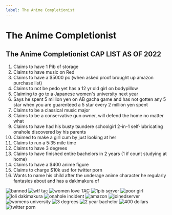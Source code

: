 ```yaml
---
label: The Anime Completionist
---
```


# The Anime Completionist

## The Anime Completionist CAP LIST AS OF 2022

1. Claims to have 1 Pib of storage
2. Claims to have music on Red
3. Claims to have a $5000 pc  (when asked proof brought up amazon purchase list)
4. Claims to not be pedo yet has a 12 yr old girl on bodypillow
5. Claiming to go to a Japanese women's university next year
6. Says he spent 5 million yen on AB gacha game and has not gotten any 5 star when you are guarenteed a 5 star every 2 million yen spent
7. Claims to be a classical music major
8. Claims to be a conservative gun owner, will defend the home no matter what
9. Claims to have had his busty tsundere schoolgirl 2-in-1 self-lubricating onahole discovered by his parents
10. Claimed to make a girl cum by just looking at her
11. Claims to run a 5:35 mile time
12. Claims to have 3 degrees
13. Claims to have finished entire bachelors in 2 years (1 if count studying at home)
14. Claims to have a $400 anime figure
15. Claims to charge $10k usd for twitter porn
16. Wants to name his child after the underage anime character he regularly fantasies about and has a dakimakura of

![banned](https://i.imgur.com/ZGXXGhJ.jpg)
![wtf tac](https://i.imgur.com/KlicZdH.png)
![women love TAC](https://i.imgur.com/7W5tgsM.png)
![1pib server](https://i.imgur.com/sc6wtPE.png)
![poor girl](https://i.imgur.com/7NSuPLr.png)
![loli dakimakura](https://files.catbox.moe/s6ikg9.jpg)
![onahole incident](https://files.catbox.moe/263rp6.png)
![amazon](https://i.imgur.com/xK12u9y.png)
![joinedserver](https://i.imgur.com/aMhQbzr.png)
![womens university](https://i.imgur.com/AcbMvWY.png)
![3 degrees](https://i.imgur.com/Enwa2eo.png)
![2 year bachelor](https://i.imgur.com/m82RtAH.png)
![400 dollars](https://i.imgur.com/83VWj6n.png)
![twitter porn](https://i.imgur.com/DNXK2Gr.png)